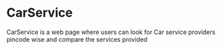 # CarService

CarService is a web page where users can look for Car service providers pincode wise and compare the services provided
